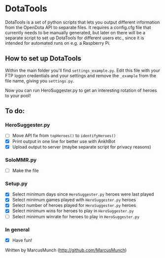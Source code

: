 # DotaTools
DotaTools is a set of python scripts that lets you output different information from the OpenDota API to separate files. It requires a config.cfg file that currently needs to be manually generated, but later on there will be a separate script to set up DotaTools for different users etc., since it is intended for automated runs on e.g. a Raspberry Pi.

## How to set up DotaTools
Within the main folder you'll find `settings_example.py`. Edit this file with your FTP logon credentials and your settings and remove the `_example` from the file name, giving you `settings.py`.

Now you can run HeroSuggester.py to get an interesting rotation of heroes to your pool!

## To do:

### HeroSuggester.py
- [ ] Move API fix from `topHeroes()` to `identifyHeroes()`
- [x] Print output in one line for better use with AnkhBot
- [x] Upload output to server (maybe separate script for privacy reasons)

### SoloMMR.py
- [ ] Make the file

### Setup.py
- [x] Select minimum days since `HeroSuggester.py` heroes were last played
- [x] Select minimum games played with `HeroSuggester.py` heroes
- [x] Select number of heroes played for `HeroSuggester.py` heroes
- [x] Select minimum wins for heroes to play in `HeroSuggester.py`
- [ ] Select minimum winrate for heroes to play in `HeroSuggester.py`

### In general
- [x] Have fun!

Written by MarcusMunch (http://github.com/MarcusMunch)
